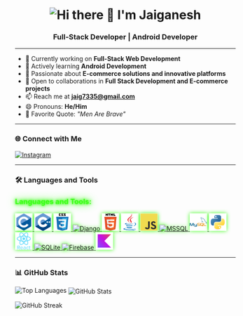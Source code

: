 <h1 align="center">
  <img src="YOUR_IMAGE_URL" alt="Hi there 👋 I'm Jaiganesh" />
</h1>
<h3 align="center">Full-Stack Developer | Android Developer</h3>

---

- 🔭 Currently working on **Full-Stack Web Development**  
- 🌱 Actively learning **Android Development**  
- 👀 Passionate about **E-commerce solutions and innovative platforms**  
- 💞️ Open to collaborations in **Full Stack Development and E-commerce projects**  
- 📫 Reach me at **jaig7335@gmail.com**  
- 😄 Pronouns: **He/Him**  
- 💬 Favorite Quote: *"Men Are Brave"*  

---

### 🌐 **Connect with Me**
<p align="left">
  <a href="http://instagram.com/jg_official_2005" target="_blank">
    <img align="center" src="https://raw.githubusercontent.com/rahuldkjain/github-profile-readme-generator/master/src/images/icons/Social/instagram.svg" alt="Instagram" height="30" width="40" />
  </a>
  <!-- Add more social links if required -->
</p>

---

### 🛠 **Languages and Tools**
<h3 align="left" style="color: #39ff14; text-shadow: 0 0 5px #39ff14, 0 0 10px #39ff14, 0 0 20px #39ff14;">Languages and Tools:</h3>
<p align="left">
  <a href="https://www.cprogramming.com/" target="_blank" rel="noreferrer">
    <img src="https://raw.githubusercontent.com/devicons/devicon/master/icons/c/c-original.svg" alt="C" width="40" height="40" style="filter: drop-shadow(0 0 5px #39ff14);" />
  </a>
  <a href="https://www.w3schools.com/cpp/" target="_blank" rel="noreferrer">
    <img src="https://raw.githubusercontent.com/devicons/devicon/master/icons/cplusplus/cplusplus-original.svg" alt="C++" width="40" height="40" style="filter: drop-shadow(0 0 5px #39ff14);" />
  </a>
  <a href="https://www.w3schools.com/css/" target="_blank" rel="noreferrer">
    <img src="https://raw.githubusercontent.com/devicons/devicon/master/icons/css3/css3-original-wordmark.svg" alt="CSS3" width="40" height="40" style="filter: drop-shadow(0 0 5px #39ff14);" />
  </a>
  <a href="https://www.djangoproject.com/" target="_blank" rel="noreferrer">
    <img src="https://cdn.worldvectorlogo.com/logos/django.svg" alt="Django" width="40" height="40" style="filter: drop-shadow(0 0 5px #39ff14);" />
  </a>
  <a href="https://www.w3.org/html/" target="_blank" rel="noreferrer">
    <img src="https://raw.githubusercontent.com/devicons/devicon/master/icons/html5/html5-original-wordmark.svg" alt="HTML5" width="40" height="40" style="filter: drop-shadow(0 0 5px #39ff14);" />
  </a>
  <a href="https://www.java.com" target="_blank" rel="noreferrer">
    <img src="https://raw.githubusercontent.com/devicons/devicon/master/icons/java/java-original.svg" alt="Java" width="40" height="40" style="filter: drop-shadow(0 0 5px #39ff14);" />
  </a>
  <a href="https://developer.mozilla.org/en-US/docs/Web/JavaScript" target="_blank" rel="noreferrer">
    <img src="https://raw.githubusercontent.com/devicons/devicon/master/icons/javascript/javascript-original.svg" alt="JavaScript" width="40" height="40" style="filter: drop-shadow(0 0 5px #39ff14);" />
  </a>
  <a href="https://www.microsoft.com/en-us/sql-server" target="_blank" rel="noreferrer">
    <img src="https://www.svgrepo.com/show/303229/microsoft-sql-server-logo.svg" alt="MSSQL" width="40" height="40" style="filter: drop-shadow(0 0 5px #39ff14);" />
  </a>
  <a href="https://www.mysql.com/" target="_blank" rel="noreferrer">
    <img src="https://raw.githubusercontent.com/devicons/devicon/master/icons/mysql/mysql-original-wordmark.svg" alt="MySQL" width="40" height="40" style="filter: drop-shadow(0 0 5px #39ff14);" />
  </a>
  <a href="https://www.python.org" target="_blank" rel="noreferrer">
    <img src="https://raw.githubusercontent.com/devicons/devicon/master/icons/python/python-original.svg" alt="Python" width="40" height="40" style="filter: drop-shadow(0 0 5px #39ff14);" />
  </a>
  <a href="https://reactjs.org/" target="_blank" rel="noreferrer">
    <img src="https://raw.githubusercontent.com/devicons/devicon/master/icons/react/react-original-wordmark.svg" alt="React" width="40" height="40" style="filter: drop-shadow(0 0 5px #39ff14);" />
  </a>
  <a href="https://www.sqlite.org/" target="_blank" rel="noreferrer">
    <img src="https://www.vectorlogo.zone/logos/sqlite/sqlite-icon.svg" alt="SQLite" width="40" height="40" style="filter: drop-shadow(0 0 5px #39ff14);" />
  </a>
  <a href="https://firebase.google.com/" target="_blank" rel="noreferrer">
    <img src="https://www.vectorlogo.zone/logos/firebase/firebase-icon.svg" alt="Firebase" width="40" height="40" style="filter: drop-shadow(0 0 5px #39ff14);" />
  </a>
  <a href="https://kotlinlang.org/" target="_blank" rel="noreferrer">
    <img src="https://raw.githubusercontent.com/devicons/devicon/master/icons/kotlin/kotlin-original.svg" alt="Kotlin" width="40" height="40" style="filter: drop-shadow(0 0 5px #39ff14);" />
  </a>
</p>


---

### 📊 **GitHub Stats**
<p>
  <img align="left" src="https://github-readme-stats.vercel.app/api/top-langs?username=jaiganesh2108&show_icons=true&locale=en&layout=compact" alt="Top Languages" />
</p>

<p>&nbsp;<img align="center" src="https://github-readme-stats.vercel.app/api?username=jaiganesh2108&show_icons=true&locale=en" alt="GitHub Stats" /></p>

<p><img align="center" src="https://github-readme-streak-stats.herokuapp.com/?user=jaiganesh2108" alt="GitHub Streak" /></p>
